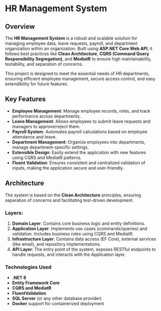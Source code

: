 # HR Management System

## Overview

The **HR Management System** is a robust and scalable solution for managing employee data, leave requests, payroll, and department organization within an organization. Built using **ASP.NET Core Web API**, it follows best practices like **Clean Architecture**, **CQRS (Command Query Responsibility Segregation)**, and **MediatR** to ensure high maintainability, testability, and separation of concerns.

This project is designed to meet the essential needs of HR departments, ensuring efficient employee management, secure access control, and easy extendibility for future features.

## Key Features

- **Employee Management**: Manage employee records, roles, and track performance across departments.
- **Leave Management**: Allows employees to submit leave requests and managers to approve/reject them.
- **Payroll System**: Automates payroll calculations based on employee attendance and leave.
- **Department Management**: Organize employees into departments, manage department-specific settings.
- **Extensible Design**: Easily extend the application with new features using CQRS and MediatR patterns.
- **Fluent Validation**: Ensures consistent and centralized validation of inputs, making the application secure and user-friendly.
  
## Architecture

The system is based on the **Clean Architecture** principles, ensuring separation of concerns and facilitating test-driven development.

### Layers:

1. **Domain Layer**: Contains core business logic and entity definitions.
2. **Application Layer**: Implements use cases (commands/queries) and validation. Includes business rules using CQRS and MediatR.
3. **Infrastructure Layer**: Contains data access (EF Core), external services (like email), and repository implementations.
4. **API Layer**: The entry point of the system, exposes RESTful endpoints to handle requests, and interacts with the Application layer.

### Technologies Used

- **.NET 8**
- **Entity Framework Core**
- **CQRS and MediatR**
- **FluentValidation**
- **SQL Server** (or any other database provider)
- **Docker** support for containerized deployment
